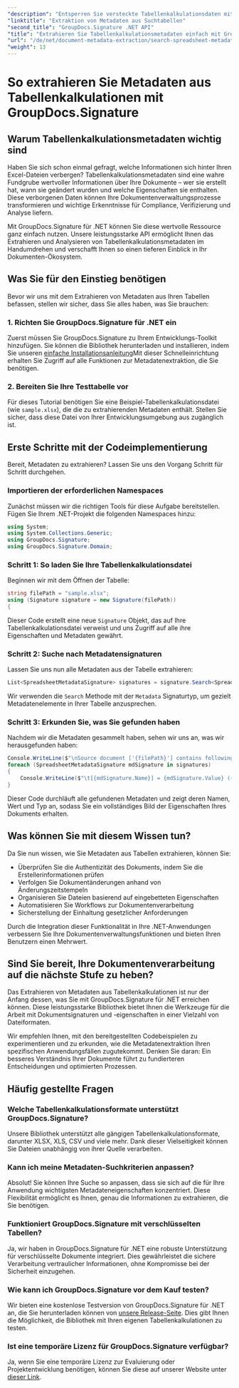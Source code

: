 ```yaml
---
"description": "Entsperren Sie versteckte Tabellenkalkulationsdaten mit GroupDocs.Signature für .NET. Extrahieren Sie mühelos Metadaten, um das Dokumentenmanagement und die Entscheidungsfindung zu verbessern."
"linktitle": "Extraktion von Metadaten aus Suchtabellen"
"second_title": "GroupDocs.Signature .NET API"
"title": "Extrahieren Sie Tabellenkalkulationsmetadaten einfach mit GroupDocs.Signature"
"url": "/de/net/document-metadata-extraction/search-spreadsheet-metadata-extraction/"
"weight": 13
---
```


# So extrahieren Sie Metadaten aus Tabellenkalkulationen mit GroupDocs.Signature

## Warum Tabellenkalkulationsmetadaten wichtig sind

Haben Sie sich schon einmal gefragt, welche Informationen sich hinter Ihren Excel-Dateien verbergen? Tabellenkalkulationsmetadaten sind eine wahre Fundgrube wertvoller Informationen über Ihre Dokumente – wer sie erstellt hat, wann sie geändert wurden und welche Eigenschaften sie enthalten. Diese verborgenen Daten können Ihre Dokumentenverwaltungsprozesse transformieren und wichtige Erkenntnisse für Compliance, Verifizierung und Analyse liefern.

Mit GroupDocs.Signature für .NET können Sie diese wertvolle Ressource ganz einfach nutzen. Unsere leistungsstarke API ermöglicht Ihnen das Extrahieren und Analysieren von Tabellenkalkulationsmetadaten im Handumdrehen und verschafft Ihnen so einen tieferen Einblick in Ihr Dokumenten-Ökosystem.

## Was Sie für den Einstieg benötigen

Bevor wir uns mit dem Extrahieren von Metadaten aus Ihren Tabellen befassen, stellen wir sicher, dass Sie alles haben, was Sie brauchen:

### 1. Richten Sie GroupDocs.Signature für .NET ein

Zuerst müssen Sie GroupDocs.Signature zu Ihrem Entwicklungs-Toolkit hinzufügen. Sie können die Bibliothek herunterladen und installieren, indem Sie unseren [einfache Installationsanleitung](https://tutorials.groupdocs.com/signature/net/)Mit dieser Schnelleinrichtung erhalten Sie Zugriff auf alle Funktionen zur Metadatenextraktion, die Sie benötigen.

### 2. Bereiten Sie Ihre Testtabelle vor

Für dieses Tutorial benötigen Sie eine Beispiel-Tabellenkalkulationsdatei (wie `sample.xlsx`), die die zu extrahierenden Metadaten enthält. Stellen Sie sicher, dass diese Datei von Ihrer Entwicklungsumgebung aus zugänglich ist.

## Erste Schritte mit der Codeimplementierung

Bereit, Metadaten zu extrahieren? Lassen Sie uns den Vorgang Schritt für Schritt durchgehen.

### Importieren der erforderlichen Namespaces

Zunächst müssen wir die richtigen Tools für diese Aufgabe bereitstellen. Fügen Sie Ihrem .NET-Projekt die folgenden Namespaces hinzu:

```csharp
using System;
using System.Collections.Generic;
using GroupDocs.Signature;
using GroupDocs.Signature.Domain;
```

### Schritt 1: So laden Sie Ihre Tabellenkalkulationsdatei

Beginnen wir mit dem Öffnen der Tabelle:

```csharp
string filePath = "sample.xlsx";
using (Signature signature = new Signature(filePath))
{
```

Dieser Code erstellt eine neue `Signature` Objekt, das auf Ihre Tabellenkalkulationsdatei verweist und uns Zugriff auf alle ihre Eigenschaften und Metadaten gewährt.

### Schritt 2: Suche nach Metadatensignaturen

Lassen Sie uns nun alle Metadaten aus der Tabelle extrahieren:

```csharp
List<SpreadsheetMetadataSignature> signatures = signature.Search<SpreadsheetMetadataSignature>(SignatureType.Metadata);
```

Wir verwenden die `Search` Methode mit der `Metadata` Signaturtyp, um gezielt Metadatenelemente in Ihrer Tabelle anzusprechen.

### Schritt 3: Erkunden Sie, was Sie gefunden haben

Nachdem wir die Metadaten gesammelt haben, sehen wir uns an, was wir herausgefunden haben:

```csharp
Console.WriteLine($"\nSource document ['{filePath}'] contains following signatures.");
foreach (SpreadsheetMetadataSignature mdSignature in signatures)
{
    Console.WriteLine($"\t[{mdSignature.Name}] = {mdSignature.Value} ({mdSignature.Type})");
}
```

Dieser Code durchläuft alle gefundenen Metadaten und zeigt deren Namen, Wert und Typ an, sodass Sie ein vollständiges Bild der Eigenschaften Ihres Dokuments erhalten.

## Was können Sie mit diesem Wissen tun?

Da Sie nun wissen, wie Sie Metadaten aus Tabellen extrahieren, können Sie:

- Überprüfen Sie die Authentizität des Dokuments, indem Sie die Erstellerinformationen prüfen
- Verfolgen Sie Dokumentänderungen anhand von Änderungszeitstempeln
- Organisieren Sie Dateien basierend auf eingebetteten Eigenschaften
- Automatisieren Sie Workflows zur Dokumentenverarbeitung
- Sicherstellung der Einhaltung gesetzlicher Anforderungen

Durch die Integration dieser Funktionalität in Ihre .NET-Anwendungen verbessern Sie Ihre Dokumentenverwaltungsfunktionen und bieten Ihren Benutzern einen Mehrwert.

## Sind Sie bereit, Ihre Dokumentenverarbeitung auf die nächste Stufe zu heben?

Das Extrahieren von Metadaten aus Tabellenkalkulationen ist nur der Anfang dessen, was Sie mit GroupDocs.Signature für .NET erreichen können. Diese leistungsstarke Bibliothek bietet Ihnen die Werkzeuge für die Arbeit mit Dokumentsignaturen und -eigenschaften in einer Vielzahl von Dateiformaten.

Wir empfehlen Ihnen, mit den bereitgestellten Codebeispielen zu experimentieren und zu erkunden, wie die Metadatenextraktion Ihren spezifischen Anwendungsfällen zugutekommt. Denken Sie daran: Ein besseres Verständnis Ihrer Dokumente führt zu fundierteren Entscheidungen und optimierten Prozessen.

## Häufig gestellte Fragen

### Welche Tabellenkalkulationsformate unterstützt GroupDocs.Signature?

Unsere Bibliothek unterstützt alle gängigen Tabellenkalkulationsformate, darunter XLSX, XLS, CSV und viele mehr. Dank dieser Vielseitigkeit können Sie Dateien unabhängig von ihrer Quelle verarbeiten.

### Kann ich meine Metadaten-Suchkriterien anpassen?

Absolut! Sie können Ihre Suche so anpassen, dass sie sich auf die für Ihre Anwendung wichtigsten Metadateneigenschaften konzentriert. Diese Flexibilität ermöglicht es Ihnen, genau die Informationen zu extrahieren, die Sie benötigen.

### Funktioniert GroupDocs.Signature mit verschlüsselten Tabellen?

Ja, wir haben in GroupDocs.Signature für .NET eine robuste Unterstützung für verschlüsselte Dokumente integriert. Dies gewährleistet die sichere Verarbeitung vertraulicher Informationen, ohne Kompromisse bei der Sicherheit einzugehen.

### Wie kann ich GroupDocs.Signature vor dem Kauf testen?

Wir bieten eine kostenlose Testversion von GroupDocs.Signature für .NET an, die Sie herunterladen können von [unsere Release-Seite](https://releases.groupdocs.com/). Dies gibt Ihnen die Möglichkeit, die Bibliothek mit Ihren eigenen Tabellenkalkulationen zu testen.

### Ist eine temporäre Lizenz für GroupDocs.Signature verfügbar?

Ja, wenn Sie eine temporäre Lizenz zur Evaluierung oder Projektentwicklung benötigen, können Sie diese auf unserer Website unter [dieser Link](https://purchase.groupdocs.com/temporary-license/).